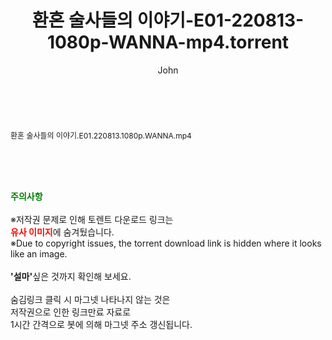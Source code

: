 ﻿---
layout: post
title:  "환혼 술사들의 이야기-E01-220813-1080p-WANNA-mp4.torrent"
author: John
categories: [ 드라마 ]
tags: [  ]
image:  
description: "환혼 술사들의 이야기-E01-220813-1080p-WANNA-mp4 torrent 정보 공유"
toc: true
toc_sticky: true
---

<br>
<div class="view-img">
<a class="view_image" href="http://torrentmobile62.com/bbs/view_image.php?fn=%2Fdata%2Ffile%2Fdrama%2F2697634418_Tbj7JuLW_978fbfe735471d3395672b96628bf252991d9be9.jpg" target="_blank"><img alt="" class="img-tag" content="http://torrentmobile62.com/data/file/drama/2697634418_Tbj7JuLW_978fbfe735471d3395672b96628bf252991d9be9.jpg" itemprop="image" src="http://torrentmobile62.com/data/file/drama/2697634418_Tbj7JuLW_978fbfe735471d3395672b96628bf252991d9be9.jpg"/></a></div><div class="view-content" itemprop="description">
<p><span style="font-size:12px;">환혼 술사들의 이야기.E01.220813.1080p.WANNA.mp4</span> </p> </div>
    
<br><br><br>
<p data-ke-size="size16"><b><span style="color: green;">주의사항</span></b><br /><br />※저작권 문제로 인해 토렌트 다운로드 링크는<br /><b><span style="color: red;">유사 이미지</span></b>에 숨겨뒀습니다.<br />※Due to copyright issues, the torrent download link is hidden where it looks like an image.<br /><br /><b>'설마'</b>싶은 것까지 확인해 보세요.<br /><br />숨김링크 클릭 시 마그넷 나타나지 않는 것은<br />저작권으로 인한 링크만료 자료로<br />1시간 간격으로 봇에 의해 마그넷 주소 갱신됩니다.</p>
